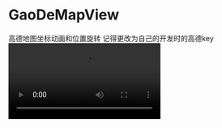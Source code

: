 # GaoDeMapView
高德地图坐标动画和位置旋转
记得更改为自己的开发时的高德key
![video](https://github.com/LoveYourselfAndMe/GaoDeMapView/blob/master/IMG_1237.mp4)

